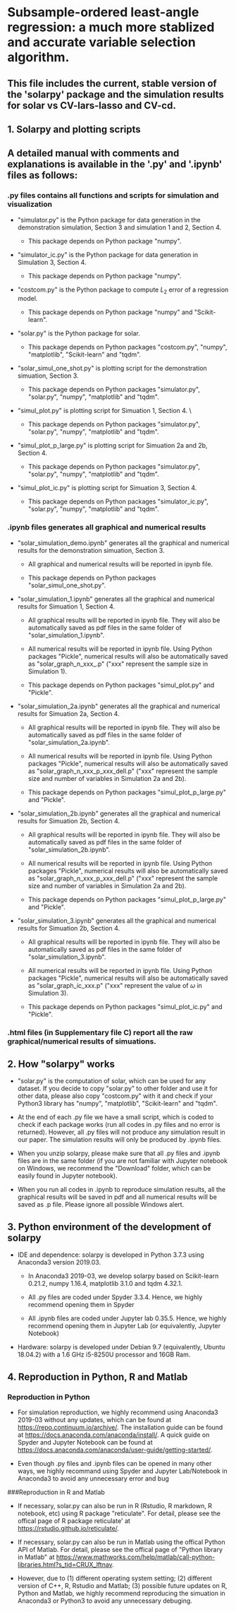 # Subsample-ordered least-angle regression: a much more stablized and accurate variable selection algorithm.

## This file includes the current, stable version of the 'solarpy' package and the simulation results for solar vs CV-lars-lasso and CV-cd.

## 1. Solarpy and plotting scripts
## A detailed manual with comments and explanations is available in the '.py' and '.ipynb' files as follows:

### .py files contains all functions and scripts for simulation and visualization

* "simulator.py" is the Python package for data generation in the demonstration simulation, Section 3 and simulation 1 and 2, Section 4.

  * This package depends on Python package "numpy".

* "simulator_ic.py" is the Python package for data generation in Simulation 3, Section 4.

  * This package depends on Python package "numpy".

* "costcom.py" is the Python package to compute $L_2$ error of a regression model.

  * This package depends on Python package "numpy" and "Scikit-learn".

* "solar.py" is the Python package for solar.

  * This package depends on Python packages "costcom.py", "numpy", "matplotlib", "Scikit-learn" and "tqdm".

* "solar_simul_one_shot.py" is plotting script for the demonstration simuation, Section 3.

  * This package depends on Python packages "simulator.py", "solar.py", "numpy", "matplotlib" and "tqdm".

* "simul_plot.py" is plotting script for Simuation 1, Section 4. \

  * This package depends on Python packages "simulator.py", "solar.py", "numpy", "matplotlib" and "tqdm".

* "simul_plot_p_large.py" is plotting script for Simuation 2a and 2b, Section 4.

  * This package depends on Python packages "simulator.py", "solar.py", "numpy", "matplotlib" and "tqdm".

* "simul_plot_ic.py" is plotting script for Simuation 3, Section 4.

  * This package depends on Python packages "simulator_ic.py", "solar.py", "numpy", "matplotlib" and "tqdm".

### .ipynb files generates all graphical and numerical results

* "solar_simulation_demo.ipynb" generates all the graphical and numerical results for the demonstration simuation, Section 3.

  * All graphical and numerical results will be reported in ipynb file.

  * This package depends on Python packages "solar_simul_one_shot.py".

* "solar_simulation_1.ipynb" generates all the graphical and numerical results for Simuation 1, Section 4.

  * All graphical results will be reported in ipynb file. They will also be automatically saved as pdf files in the same folder of "solar_simulation_1.ipynb".

  * All numerical results will be reported in ipynb file. Using Python packages "Pickle", numerical results will also be automatically saved as "solar_graph_n_xxx_.p" ("xxx" represent the sample size in Simulation 1).

  * This package depends on Python packages "simul_plot.py" and "Pickle".

* "solar_simulation_2a.ipynb" generates all the graphical and numerical results for Simuation 2a, Section 4.

  * All graphical results will be reported in ipynb file. They will also be automatically saved as pdf files in the same folder of "solar_simulation_2a.ipynb".

  * All numerical results will be reported in ipynb file. Using Python packages "Pickle", numerical results will also be automatically saved as "solar_graph_n_xxx_p_xxx_dell.p" ("xxx" represent the sample size and number of variables in Simulation 2a and 2b).

  * This package depends on Python packages "simul_plot_p_large.py" and "Pickle".

* "solar_simulation_2b.ipynb" generates all the graphical and numerical results for Simuation 2b, Section 4.

  * All graphical results will be reported in ipynb file. They will also be automatically saved as pdf files in the same folder of "solar_simulation_2b.ipynb".

  * All numerical results will be reported in ipynb file. Using Python packages "Pickle", numerical results will also be automatically saved as "solar_graph_n_xxx_p_xxx_dell.p" ("xxx" represent the sample size and number of variables in Simulation 2a and 2b).

  * This package depends on Python packages "simul_plot_p_large.py" and "Pickle".

* "solar_simulation_3.ipynb" generates all the graphical and numerical results for Simuation 2b, Section 4.

  * All graphical results will be reported in ipynb file. They will also be automatically saved as pdf files in the same folder of "solar_simulation_3.ipynb".

  * All numerical results will be reported in ipynb file. Using Python packages "Pickle", numerical results will also be automatically saved as "solar_graph_ic_xxx.p" ("xxx" represent the value of $\omega$ in Simulation 3).

  * This package depends on Python packages "simul_plot_ic.py" and "Pickle".


### .html files (in Supplementary file C) report all the raw graphical/numerical results of simuations.

## 2. How "solarpy" works

* "solar.py" is the computation of solar, which can be used for any dataset. If you decide to copy "solar.py" to other folder and use it for other data, please also copy "costcom.py" with it and check if your Python3 library has "numpy", "matplotlib", "Scikit-learn" and "tqdm".

* At the end of each .py file we have a small script, which is coded to check if each package works (run all codes in .py files and no error is returned). However, all .py files will not produce any simulation result in our paper. The simulation results will only be produced by .ipynb files.

* When you unzip solarpy, please make sure that all .py files and .ipynb files are in the same folder (if you are not familiar with Jupyter notebook on Windows, we recommend the "Download" folder, which can be easily found in Jupyter notebook).

* When you run all codes in .ipynb to reproduce simulation results, all the graphical results will be saved in pdf and all numerical results will be saved as .p file. Please ignore all possible Windows alert.


## 3. Python environment of the development of solarpy

* IDE and dependence: solarpy is developed in Python 3.7.3 using Anaconda3 version 2019.03.

  * In Anaconda3 2019-03, we develop solarpy based on Scikit-learn 0.21.2, numpy 1.16.4, matplotlib 3.1.0 and tqdm 4.32.1.

  * All .py files are coded under Spyder 3.3.4. Hence, we highly recommend opening them in Spyder

  * All .ipynb files are coded under Jupyter lab 0.35.5. Hence, we highly recommend opening them in Jupyter Lab (or equivalently, Jupyter Notebook)

* Hardware: solarpy is developed under Debian 9.7 (equivalently, Ubuntu 18.04.2) with a 1.6 GHz i5-8250U processor and 16GB Ram.


## 4. Reproduction in Python, R and Matlab

### Reproduction in Python

* For simulation reproduction, we highly recommend using Anaconda3 2019-03 without any updates, which can be found at https://repo.continuum.io/archive/. The installation guide can be found at https://docs.anaconda.com/anaconda/install/. A quick guide on Spyder and Jupyter Notebook can be found at https://docs.anaconda.com/anaconda/user-guide/getting-started/.

* Even though .py files and .ipynb files can be opened in many other ways, we highly recommand using Spyder and Jupyter Lab/Notebook in Anaconda3 to avoid any unnecessary error and bug

###Reproduction in R and Matlab

* If necessary, solar.py can also be run in R (Rstudio, R markdown, R notebook, etc) using R package "reticulate". For detail, please see the offical page of R package reticulate' at https://rstudio.github.io/reticulate/.

* If necessary, solar.py can also be run in Matlab using the offical Python API of Matlab. For detail, please see the offical page of "Python library in Matlab" at https://www.mathworks.com/help/matlab/call-python-libraries.html?s_tid=CRUX_lftnav.

* However, due to (1) different operating system setting; (2) different version of C++, R, Rstudio and Matlab; (3) possible future updates on R, Python and Matlab, we highly recommend reproducing the simuation in Anaconda3 or Python3 to avoid any unnecessary debuging.
